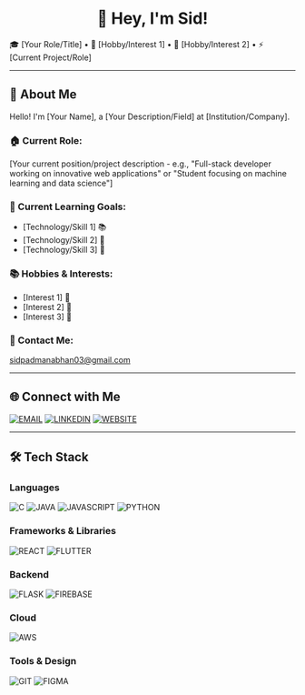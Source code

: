 <h1 align="center">👋 Hey, I'm Sid!</h1>

🎓 [Your Role/Title] • 🥋 [Hobby/Interest 1] • 🎵 [Hobby/Interest 2] • ⚡ [Current Project/Role]

---

## 🧠 About Me

Hello! I'm [Your Name], a [Your Description/Field] at [Institution/Company].

### 🏠 Current Role:
[Your current position/project description - e.g., "Full-stack developer working on innovative web applications" or "Student focusing on machine learning and data science"]

### 🎯 Current Learning Goals:
- [Technology/Skill 1] 📚
- [Technology/Skill 2] 🔧
- [Technology/Skill 3] 🚀

### 📚 Hobbies & Interests:
- [Interest 1] 🎯
- [Interest 2] 📖
- [Interest 3] 🎵

### 📧 Contact Me:
sidpadmanabhan03@gmail.com

---

## 🌐 Connect with Me

[![EMAIL](https://img.shields.io/badge/Email-D14836?style=for-the-badge&logo=gmail&logoColor=white)](mailto:sidpadmanabhan03@gmail.com)
[![LINKEDIN](https://img.shields.io/badge/LinkedIn-0077B5?style=for-the-badge&logo=linkedin&logoColor=white)](http://www.linkedin.com/in/sid-padmanabhan-84a978289)
[![WEBSITE](https://img.shields.io/badge/Website-FF7139?style=for-the-badge&logo=firefox&logoColor=white)](https://sidpadmanabhan.netlify.app/)

---

## 🛠️ Tech Stack

### Languages
![C](https://img.shields.io/badge/C-00599C?style=for-the-badge&logo=c&logoColor=white)
![JAVA](https://img.shields.io/badge/Java-ED8B00?style=for-the-badge&logo=java&logoColor=white)
![JAVASCRIPT](https://img.shields.io/badge/JavaScript-F7DF1E?style=for-the-badge&logo=javascript&logoColor=black)
![PYTHON](https://img.shields.io/badge/Python-3776AB?style=for-the-badge&logo=python&logoColor=white)

### Frameworks & Libraries
![REACT](https://img.shields.io/badge/React-20232A?style=for-the-badge&logo=react&logoColor=61DAFB)
![FLUTTER](https://img.shields.io/badge/Flutter-02569B?style=for-the-badge&logo=flutter&logoColor=white)

### Backend
![FLASK](https://img.shields.io/badge/Flask-000000?style=for-the-badge&logo=flask&logoColor=white)
![FIREBASE](https://img.shields.io/badge/Firebase-FFCA28?style=for-the-badge&logo=firebase&logoColor=black)

### Cloud
![AWS](https://img.shields.io/badge/Amazon_AWS-232F3E?style=for-the-badge&logo=amazon-aws&logoColor=white)

### Tools & Design
![GIT](https://img.shields.io/badge/Git-F05032?style=for-the-badge&logo=git&logoColor=white)
![FIGMA](https://img.shields.io/badge/Figma-F24E1E?style=for-the-badge&logo=figma&logoColor=white)
